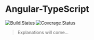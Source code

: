 Angular-TypeScript
==================

[![Build Status](https://travis-ci.org/ulfryk/angular-typescript.svg)](https://travis-ci.org/ulfryk/angular-typescript)
[![Coverage Status](https://coveralls.io/repos/ulfryk/angular-typescript/badge.svg)](https://coveralls.io/r/ulfryk/angular-typescript)


> Explanations will come…
